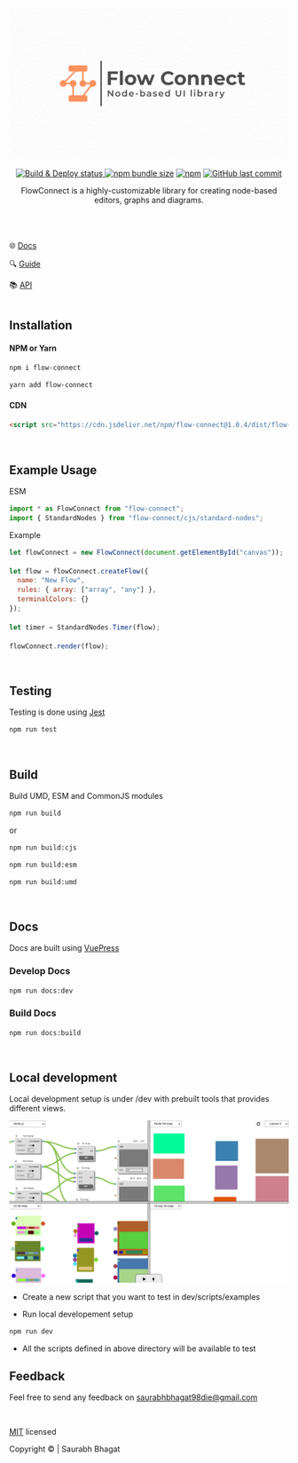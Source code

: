 <p align="center">
<img width="800" alt="FlowConnect logo" src="./media/flow-connect-index.png" />
</p>

<p align="center">
<a href="https://github.com/saurabh-prosoft/flow-connect/actions/workflows/Release.yml">
<img alt="Build & Deploy status" src="https://img.shields.io/github/workflow/status/saurabh-prosoft/flow-connect/Release?label=Build%20%26%20Deploy&logo=data%3Aimage%2Fpng%3Bbase64%2CiVBORw0KGgoAAAANSUhEUgAAABAAAAAQEAYAAABPYyMiAAAABGdBTUEAALGPC%2FxhBQAAACBjSFJNAAB6JgAAgIQAAPoAAACA6AAAdTAAAOpgAAA6mAAAF3CculE8AAAABmJLR0QAAAAAAAD5Q7t%2FAAAACXBIWXMAAABgAAAAYADwa0LPAAAAB3RJTUUH5gUMEiAyzA5gywAAAsBJREFUSMe9VF1Ik2EYPc%2FnXGP5UyGEFZUWxZRp9CdCbRXihQQKgxSCgogo%2FCG6yO2bsSIpZBfRRT90aYE3lpSIdZUsKHTfSiuTYlQ35m9dLSW37zvd9C2o1vyJzuX7Pud5z%2FMc3gP8QIDks7WrVjW%2FovH8W2kp5onF8kwoZoO5r0DmvpGRjA6I8Wpw0BehoR1rafmV4MsjtTVVVS3ryf77BQXz5aWCmMrNBsmbXEBcr19jEEBhT0%2FyPAryiNvNF0DGtY4OOQvR7169moonTwBY4nGUAThstSoPAP1De%2FvFuMju68PDPyfrJiPtqqquI7Xz9%2B75xsgXe4qK%2FrTyx7TZFsMjFcXvISPBtjZz87JQz5YK0zp9M5Cx1uVS%2FrcAvR%2B0BmMxCQESy8pKKyBAGv2bcnL8tTS0cFOTb4wMF7vdixUg5RB9dV2d8QEU76NHv1kQIKlpdvtcJgg6nRKFQLxe3AKAmhpMALIzkcAOEK0HDzIHwJ3KyowbgFHY2%2FvbxMsApcRmU95B8LCszAiD5NDQ5XxRdg51dlrMQnU5GTl%2B6FDCDvBWcbFEITgxMLDknYcAeqamZkJA%2FPalS1fyRSkfnZ1N3vsO0BhYs2WLaiEjffX1qSxQN5Kap7HR%2F57G8zMu15KFmfDvpxF%2B29AQIA0tnJf3zxrPEwpPQRR%2FLKZvgOifsrP%2Fv4CbgP60u5u7AMu7kyfNwDALzOAxA0b9SGpaV1e6yE3FU8NkeMbvN%2BuSv8AsVBoAo%2FroUUQB%2BhMJjgN46nLRA7BtelpWANJcU5N8KQbiQDCIbRBUf%2F6MWkD22mwoBLi9ouJvPFlXWirpJpgLAblZVVViB%2FQphwNdgLxpbaUK4MrkpHU5EO9zOC6ISPnoly%2FpeBBATk9MGDqQed3hWLBnahONyHhJiZnl8%2BWd20pDCzudXi%2F58uXKleb5d6Pys7dtSKvmAAAAJXRFWHRkYXRlOmNyZWF0ZQAyMDIyLTA1LTEyVDE4OjMyOjUwKzAwOjAwDrtGqwAAACV0RVh0ZGF0ZTptb2RpZnkAMjAyMi0wNS0xMlQxODozMjo1MCswMDowMH%2Fm%2FhcAAAAASUVORK5CYII%3D&style=flat-square">
</a>
<a href="https://bundlephobia.com/package/flow-connect"><img alt="npm bundle size" src="https://img.shields.io/bundlephobia/min/flow-connect?label=Minified%20Size&logo=data%3Aimage%2Fpng%3Bbase64%2CiVBORw0KGgoAAAANSUhEUgAAABgAAAAYCAYAAADgdz34AAAAAXNSR0IArs4c6QAAAARnQU1BAACxjwv8YQUAAAAJcEhZcwAAA60AAAOtAWfgcvQAAAM5SURBVEhLrZZZSFRRHMa%2FWRx1phzXkNSISsyIfAiSIKKFKKmEyCgipF6KoO2hwhZSSAvnzZIeNCuQAn3IkgqiIizbbXloMcU2xtSh0nGZfek7d44XLXUs%2FcHlnPM%2FZ%2Ba7%2F%2B3MaECu5CMtNRbb46KxJFKPl%2B123FxejifcCoj9iaAIDHJ7N2bOTkBhdAS2efx42%2BOE5csv1G6ogl8eMfDx8gkqq3EwTGCQhr1YPDsRVXotMl1ePPAFcM%2BgR75Og2mBIBwDHtz90IWzFH4mPzIqOjkO49JzWN0%2BnM9KQYzJgDyGbYVOi3itBpEcTdxrdvrQWP0CHfIjozKiB0PQvivAximROE%2BRGGH4OYAWil52eOGmN22PPqFxVy06ldMjMKbA%2ByPYx7AkdfbhxqwEXIvQIVluqVDE4%2FDg6udf2L%2FqHGzSrKKV44gwydOZ8O0z4lD20YbNIjRyS4VhM3j9yEo04WjhGpikWWVMgZI7sHgDCFAkOz0JNd%2B6UezyoVVuq5ijkR6lR9raeX97GC4H6DyJbg6xYh4MwsceKY43YpvRgDnCNhR60sVQrVx6Bu%2BkaWwPBE4vPskpNBroU8w40e1EE0tXCKv0ufHSasdxvsQaLtUXDyvABNbxae53w8ov%2FU4RLUW20NbOBPvkMUyNxMJUMywUEm%2BvNmJYgbafKGcVHWYekt%2B0o0iaEROF%2BcyHWy4VWGVxC6bj6v09WCRN4QVyK9FT8xq3ux34sLMGt6RZwRgxvGr8QfjplXtOIipL14eaOKyAoKwBnmYb8r%2FbQ3XOcu1VNv6APaPrcaCu14Xq1XORLWzjEhDkXcQbDl7moqm5C%2BUh698kx2AHvZh5qF45P36BQewubGVlVdALu92Ju9KswlL9ykJozclEhliH7YPReHUQW9h433gh1rMAEqRZgSK30oqQy6n%2FvwUG%2BXgMBeYonKZXdl4bGnkpBpmzJcvO4vE%2Fh%2BhPMkpQautDAa8KY0cvLkizht2eIyYTFiDBBRaUvrJi048BPGV47MLIapomxskQUFhbgevrKlDHUCmXYZwxVNKTJiDxsNm%2BiAnvq4dinGwB8E%2FCKd5Z%2FS228L%2FX%2Fw3vogOhGfAbGlQngDQ0apcAAAAASUVORK5CYII%3D&style=flat-square"></a>
<a href="https://www.npmjs.com/package/flow-connect"><img alt="npm" src="https://img.shields.io/npm/v/flow-connect?label=NPM&logo=data%3Aimage%2Fpng%3Bbase64%2CiVBORw0KGgoAAAANSUhEUgAAABgAAAAYCAYAAADgdz34AAAAAXNSR0IArs4c6QAAAARnQU1BAACxjwv8YQUAAAAJcEhZcwAABpAAAAaQAeEfw3UAAADISURBVEhLY2QAAp1nfJr%2FGRg6gExnIOYGiVEAvgLxXiAuuyr16SajNtBwIOc4EPMDMTXBeyC2ZAISIJdT23AQEATiDpAPvgAZlAYLLvAF5ANaGQ4CPCALaApGLSAIaG4BKJkCMzHJAJQxn0CYcCADxJYQJgKQa0EYsBhYDWWDAdCcUCC1CsJDgNFIJghGLSAIhocFoDqUVgBc4YAqaFqBvSALyoAYVEFTGwDN%2FF%2FOBGpaADkWQLwBiEH1M6UAZMZGILa8KvX5JgDWcitjIQx38wAAAABJRU5ErkJggg%3D%3D&style=flat-square"></a>
<a href="https://github.com/saurabh-prosoft/flow-connect/commits/master"><img alt="GitHub last commit" src="https://img.shields.io/github/last-commit/saurabh-prosoft/flow-connect?color=lightgrey&label=Last%20Commit&logo=data%3Aimage%2Fpng%3Bbase64%2CiVBORw0KGgoAAAANSUhEUgAAABgAAAAYCAYAAADgdz34AAAAAXNSR0IArs4c6QAAAARnQU1BAACxjwv8YQUAAAAJcEhZcwAADsMAAA7DAcdvqGQAAAI9SURBVEhLzZZNSFRRGIbHBDHdiQm5CcNIMEOcEWwRkm3E1lI7FQOX0tptIIhgIIKKrlo0tHBThEGFOwVnXGggRi50oag7kYJ%2BHJ%2F3nDuXM%2BM91xFc%2BMLDd36%2F852f%2B82UJWKUyWSaMc%2BhE5qgBqRD%2BA5fIZ1KpXbVGKXIBXAsZ%2BPQA7FBoH%2BQhpH8Qsyvw3yCv%2Bcm0zmImYSbpqF0HcMQfAPt7AEURofzEcxrW4tULrC%2BXal%2FH%2BpNDd0IrJz3Y6Kcr4EiuweVAY3wElbBlRYOnUsmEpw3YDagWvVAv2AY5jnbfOQFymazZblcboCijrTKNBYpv4NRcJ3%2Fhm4cz%2FmcS8lkUn0fwP%2BKiP4OdhvKTYvVEI5ng7JXzL2F0YW2mIYIaQcvwHW%2BBXO2eKEWwetc0gJ6Tv8dJoj%2BFFuK%2FoA7t5gVHZEuOnxNOFdHyWK%2Bu%2FsCXdbX9VT%2BO7iybbq%2BNFd3sEy53TZFapWBj4JyrPClL37K1ozGdLkdoFV9VMCF4quWr1fgzl0PX49HSh%2FdthgvUoZy031bM1J2%2FRi3wA94yvEc2apfHM1jzBtbCzXD3JO4BZRCepnsHaNkR78i1xft%2Fn4cgPKbyUXeZBZIxzQNX2AHNF6LPwFdahu40qt7RvSfVSleYA9uQ9wPiuTrV4pRogxzmbt9RdoKfXCihgjJsc%2B5LrXXdS5pgRXIgrlQeEv5IbyHUpKexmhsC3MXTIsjXzRGHN9djNJ5F%2BgvTC1IelmbsATvcPxTjeeVSJwBR3%2BzVV1X6owAAAAASUVORK5CYII%3D&style=flat-square"></a>
</p>

<p align="center">
FlowConnect is a highly-customizable library for creating node-based editors, graphs and diagrams.
</p>

\
\
\
:globe_with_meridians: [Docs](https://flow-connect.saurabhagat.me)

:mag: [Guide](https://flow-connect.saurabhagat.me/guide)

:books: [API](https://flow-connect.saurabhagat.me/reference/api)
\
<br/>

## Installation

#### NPM or Yarn

```bash
npm i flow-connect
```
```bash
yarn add flow-connect
```

#### CDN

```html
<script src="https://cdn.jsdelivr.net/npm/flow-connect@1.0.4/dist/flow-connect.js"></script>
```

<br/>

## Example Usage

ESM

```js
import * as FlowConnect from "flow-connect";
import { StandardNodes } from "flow-connect/cjs/standard-nodes";
```

Example

```js
let flowConnect = new FlowConnect(document.getElementById("canvas"));

let flow = flowConnect.createFlow({
  name: "New Flow",
  rules: { array: ["array", "any"] },
  terminalColors: {}
});

let timer = StandardNodes.Timer(flow);

flowConnect.render(flow);
```

<br/>

## Testing

Testing is done using [Jest](https://jestjs.io/docs/getting-started)

```bash
npm run test
```

<br/>

## Build

Build UMD, ESM and CommonJS modules

```bash
npm run build
```
or
```bash
npm run build:cjs
```
```bash
npm run build:esm
```
```bash
npm run build:umd
```

<br/>

## Docs

Docs are built using [VuePress](https://v2.vuepress.vuejs.org/)

### Develop Docs

```bash
npm run docs:dev
```

### Build Docs

```bash
npm run docs:build
```
<br/>

## Local development

Local development setup is under /dev with prebuilt tools that provides different views.

<img width="600" alt="FlowConnect logo" src="./media/dev.png" />

<br/>

- Create a new script that you want to test in dev/scripts/examples

- Run local developement setup

```bash
npm run dev
```
- All the scripts defined in above directory will be available to test

## Feedback

Feel free to send any feedback on <saurabhbhagat98die@gmail.com>


<br/>

[MIT](./LICENSE) licensed

Copyright &copy; | Saurabh Bhagat
